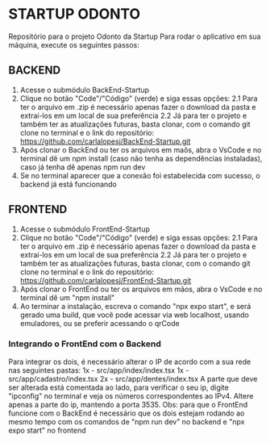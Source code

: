 # STARTUP ODONTO
Repositório para o projeto Odonto da Startup
Para rodar o aplicativo em sua máquina, execute os seguintes passos:
## BACKEND
1. Acesse o submódulo BackEnd-Startup
2. Clique no botão "Code"/"Código" (verde) e siga essas opções:
  2.1 Para ter o arquivo em .zip é necessário apenas fazer o download da pasta e extraí-los em um local de sua preferência
  2.2 Já para ter o projeto e também ter as atualizações futuras, basta clonar, com o comando git clone no terminal e o link do repositório: https://github.com/carlalopesj/BackEnd-Startup.git
3. Após clonar o BackEnd ou ter os arquivos em maõs, abra o VsCode e no terminal dê um npm install (caso não tenha as dependências instaladas), caso já tenha dê apenas npm run dev
4. Se no terminal aparecer que a conexão foi estabelecida com sucesso, o backend já está funcionando

## FRONTEND
1. Acesse o submódulo FrontEnd-Startup
2. Clique no botão "Code"/"Código" (verde) e siga essas opções:
  2.1 Para ter o arquivo em .zip é necessário apenas fazer o download da pasta e extraí-los em um local de sua preferência
  2.2 Já para ter o projeto e também ter as atualizações futuras, basta clonar, com o comando git clone no terminal e o link do repositório: https://github.com/carlalopesj/FrontEnd-Startup.git
3. Após clonar o FrontEnd ou ter os arquivos em mãos, abra o VsCode e no terminal dê um "npm install"
4. Ao terminar a instalação, escreva o comando "npx expo start", e será gerado uma build, que você pode acessar via web localhost, usando emuladores, ou se preferir acessando o qrCode

### Integrando o FrontEnd com o Backend
Para integrar os dois, é necessário alterar o IP de acordo com a sua rede nas seguintes pastas:
1x - src/app/index/index.tsx
1x - src/app/cadastro/index.tsx
2x - src/app/dentes/index.tsx
A parte que deve ser alterada está comentada ao lado, para verificar o seu ip, digite "ipconfig" no terminal e veja os números correspondentes ao IPv4.
Altere apenas a parte do ip, mantendo a porta 3535.
Obs: para que o FrontEnd funcione com o BackEnd é necessário que os dois estejam rodando ao mesmo tempo com os comandos de "npm run dev" no backend e "npx expo start" no frontend

